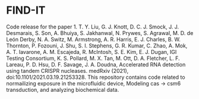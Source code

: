 # FIND-IT
Code release for the paper 1. T. Y. Liu, G. J. Knott, D. C. J. Smock, J. J. Desmarais, S. Son, A. Bhuiya, S. Jakhanwal, N. Prywes, S. Agrawal, M. D. de León Derby, N. A. Switz, M. Armstrong, A. R. Harris, E. J. Charles, B. W. Thornton, P. Fozouni, J. Shu, S. I. Stephens, G. R. Kumar, C. Zhao, A. Mok, A. T. Iavarone, A. M. Escajeda, R. McIntosh, S. E. Kim, E. J. Dugan, IGI Testing Consortium, K. S. Pollard, M. X. Tan, M. Ott, D. A. Fletcher, L. F. Lareau, P. D. Hsu, D. F. Savage, J. A. Doudna, Accelerated RNA detection using tandem CRISPR nucleases. medRxiv (2021), doi:10.1101/2021.03.19.21253328.
This repository contains code related to normailizing exposure in the microfluidic device, Modeling cas -> csm6 transduction, and analyzing biochemical data.
